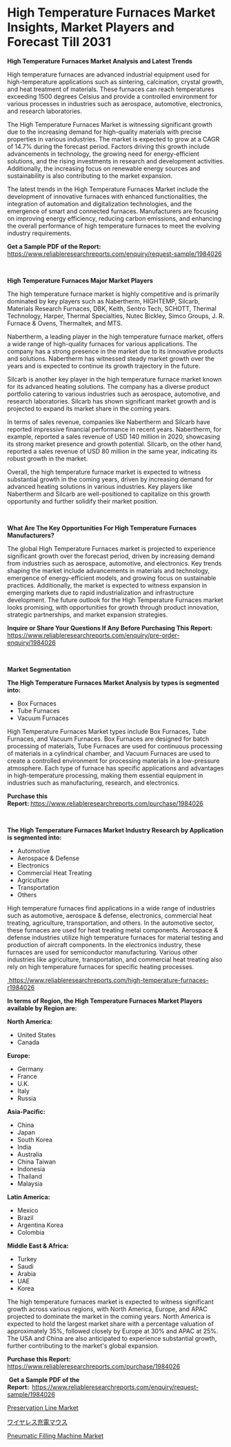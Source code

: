 <p><h1>High Temperature Furnaces Market Insights, Market Players and Forecast Till 2031</h1></p><p><strong>High Temperature Furnaces Market Analysis and Latest Trends</strong></p>
<p><p>High temperature furnaces are advanced industrial equipment used for high-temperature applications such as sintering, calcination, crystal growth, and heat treatment of materials. These furnaces can reach temperatures exceeding 1500 degrees Celsius and provide a controlled environment for various processes in industries such as aerospace, automotive, electronics, and research laboratories.</p><p>The High Temperature Furnaces Market is witnessing significant growth due to the increasing demand for high-quality materials with precise properties in various industries. The market is expected to grow at a CAGR of 14.7% during the forecast period. Factors driving this growth include advancements in technology, the growing need for energy-efficient solutions, and the rising investments in research and development activities. Additionally, the increasing focus on renewable energy sources and sustainability is also contributing to the market expansion.</p><p>The latest trends in the High Temperature Furnaces Market include the development of innovative furnaces with enhanced functionalities, the integration of automation and digitalization technologies, and the emergence of smart and connected furnaces. Manufacturers are focusing on improving energy efficiency, reducing carbon emissions, and enhancing the overall performance of high temperature furnaces to meet the evolving industry requirements.</p></p>
<p><strong>Get a Sample PDF of the Report:&nbsp;</strong> <a href="https://www.reliableresearchreports.com/enquiry/request-sample/1984026">https://www.reliableresearchreports.com/enquiry/request-sample/1984026</a></p>
<p>&nbsp;</p>
<p><strong>High Temperature Furnaces Major Market Players</strong></p>
<p><p>The high temperature furnace market is highly competitive and is primarily dominated by key players such as Nabertherm, HIGHTEMP, Silcarb, Materials Research Furnaces, DBK, Keith, Sentro Tech, SCHOTT, Thermal Technology, Harper, Thermal Specialties, Nutec Bickley, Simco Groups, J. R. Furnace & Ovens, Thermaltek, and MTS.</p><p>Nabertherm, a leading player in the high temperature furnace market, offers a wide range of high-quality furnaces for various applications. The company has a strong presence in the market due to its innovative products and solutions. Nabertherm has witnessed steady market growth over the years and is expected to continue its growth trajectory in the future.</p><p>Silcarb is another key player in the high temperature furnace market known for its advanced heating solutions. The company has a diverse product portfolio catering to various industries such as aerospace, automotive, and research laboratories. Silcarb has shown significant market growth and is projected to expand its market share in the coming years.</p><p>In terms of sales revenue, companies like Nabertherm and Silcarb have reported impressive financial performance in recent years. Nabertherm, for example, reported a sales revenue of USD 140 million in 2020, showcasing its strong market presence and growth potential. Silcarb, on the other hand, reported a sales revenue of USD 80 million in the same year, indicating its robust growth in the market.</p><p>Overall, the high temperature furnace market is expected to witness substantial growth in the coming years, driven by increasing demand for advanced heating solutions in various industries. Key players like Nabertherm and Silcarb are well-positioned to capitalize on this growth opportunity and further solidify their market position.</p></p>
<p>&nbsp;</p>
<p><strong>What Are The Key Opportunities For High Temperature Furnaces Manufacturers?</strong></p>
<p><p>The global High Temperature Furnaces market is projected to experience significant growth over the forecast period, driven by increasing demand from industries such as aerospace, automotive, and electronics. Key trends shaping the market include advancements in materials and technology, emergence of energy-efficient models, and growing focus on sustainable practices. Additionally, the market is expected to witness expansion in emerging markets due to rapid industrialization and infrastructure development. The future outlook for the High Temperature Furnaces market looks promising, with opportunities for growth through product innovation, strategic partnerships, and market expansion strategies.</p></p>
<p><strong>Inquire or Share Your Questions If Any Before Purchasing This Report:</strong> <a href="https://www.reliableresearchreports.com/enquiry/pre-order-enquiry/1984026">https://www.reliableresearchreports.com/enquiry/pre-order-enquiry/1984026</a></p>
<p>&nbsp;</p>
<p><strong>Market Segmentation</strong></p>
<p><strong>The High Temperature Furnaces Market Analysis by types is segmented into:</strong></p>
<p><ul><li>Box Furnaces</li><li>Tube Furnaces</li><li>Vacuum Furnaces</li></ul></p>
<p><p>High Temperature Furnaces Market types include Box Furnaces, Tube Furnaces, and Vacuum Furnaces. Box Furnaces are designed for batch processing of materials, Tube Furnaces are used for continuous processing of materials in a cylindrical chamber, and Vacuum Furnaces are used to create a controlled environment for processing materials in a low-pressure atmosphere. Each type of furnace has specific applications and advantages in high-temperature processing, making them essential equipment in industries such as manufacturing, research, and electronics.</p></p>
<p><strong>Purchase this Report:&nbsp;</strong><a href="https://www.reliableresearchreports.com/purchase/1984026">https://www.reliableresearchreports.com/purchase/1984026</a></p>
<p>&nbsp;</p>
<p><strong>The High Temperature Furnaces Market Industry Research by Application is segmented into:</strong></p>
<p><ul><li>Automotive</li><li>Aerospace & Defense</li><li>Electronics</li><li>Commercial Heat Treating</li><li>Agriculture</li><li>Transportation</li><li>Others</li></ul></p>
<p><p>High temperature furnaces find applications in a wide range of industries such as automotive, aerospace & defense, electronics, commercial heat treating, agriculture, transportation, and others. In the automotive sector, these furnaces are used for heat treating metal components. Aerospace & defense industries utilize high temperature furnaces for material testing and production of aircraft components. In the electronics industry, these furnaces are used for semiconductor manufacturing. Various other industries like agriculture, transportation, and commercial heat treating also rely on high temperature furnaces for specific heating processes.</p></p>
<p><a href="https://www.reliableresearchreports.com/high-temperature-furnaces-r1984026">&nbsp;https://www.reliableresearchreports.com/high-temperature-furnaces-r1984026</a></p>
<p><strong>In terms of Region, the High Temperature Furnaces Market Players available by Region are:</strong></p>
<p>
    <p> <strong> North America: </strong>
        <ul>
            <li>United States</li>
            <li>Canada</li>
        </ul>
        </p> 
    <p> <strong> Europe: </strong>
        <ul>
            <li>Germany</li>
            <li>France</li>
            <li>U.K.</li>
            <li>Italy</li>
            <li>Russia</li>
        </ul>
        </p> 
    <p> <strong> Asia-Pacific: </strong>
        <ul>
            <li>China</li>
            <li>Japan</li>
            <li>South Korea</li>
            <li>India</li>
            <li>Australia</li>
            <li>China Taiwan</li>
            <li>Indonesia</li>
            <li>Thailand</li>
            <li>Malaysia</li>
        </ul>
        </p> 
    <p> <strong> Latin America: </strong>
        <ul>
            <li>Mexico</li>
            <li>Brazil</li>
            <li>Argentina Korea</li>
            <li>Colombia</li>
        </ul>
        </p> 
    <p> <strong> Middle East & Africa: </strong>
        <ul>
            <li>Turkey</li>
            <li>Saudi</li>
            <li>Arabia</li>
            <li>UAE</li>
            <li>Korea</li>
        </ul>
    </p>
    </p>
<p><p>The high temperature furnaces market is expected to witness significant growth across various regions, with North America, Europe, and APAC projected to dominate the market in the coming years. North America is expected to hold the largest market share with a percentage valuation of approximately 35%, followed closely by Europe at 30% and APAC at 25%. The USA and China are also anticipated to experience substantial growth, further contributing to the market's global expansion.</p></p>
<p><strong>Purchase this Report: </strong><a href="https://www.reliableresearchreports.com/purchase/1984026">https://www.reliableresearchreports.com/purchase/1984026</a></p>
<p>&nbsp;<strong>Get a Sample PDF of the Report:&nbsp;&nbsp;</strong><a href="https://www.reliableresearchreports.com/enquiry/request-sample/1984026">https://www.reliableresearchreports.com/enquiry/request-sample/1984026</a></p>
<p><strong></strong></p>
<p><p><a href="https://github.com/nicholepatriciadoylenwnrjr0/Market-Research-Report-List-2/blob/main/preservation-line-market.md">Preservation Line Market</a></p><p><a href="https://github.com/nemesis2824/Market-Research-Report-List-1/blob/main/548477128088.md">ワイヤレス充電マウス</a></p><p><a href="https://github.com/gamblestampleyjenny50m5sl6/Market-Research-Report-List-2/blob/main/pneumatic-filling-machine-market.md">Pneumatic Filling Machine Market</a></p></p>